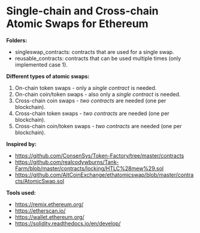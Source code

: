 # Single-chain and Cross-chain Atomic Swaps for Ethereum

**Folders:**
* singleswap_contracts: contracts that are used for a single swap.
* reusable_contracts: contracts that can be used multiple times (only implemented case 1).

**Different types of atomic swaps:**
1. On-chain token swaps - only a *single contract* is needed.
2. On-chain coin/token swaps - also only a *single contract* is needed.
3. Cross-chain coin swaps - *two contracts* are needed (one per blockchain).
4. Cross-chain token swaps - *two contracts* are needed (one per blockchain).
5. Cross-chain coin/token swaps - *two contracts* are needed (one per blockchain).

**Inspired by:**
* https://github.com/ConsenSys/Token-Factory/tree/master/contracts
* https://github.com/realcodywburns/Tank-Farm/blob/master/contracts/locking/HTLC%28mew%29.sol
* https://github.com/AltCoinExchange/ethatomicswap/blob/master/contracts/AtomicSwap.sol

**Tools used:**
* https://remix.ethereum.org/
* https://etherscan.io/
* https://wallet.ethereum.org/
* https://solidity.readthedocs.io/en/develop/
